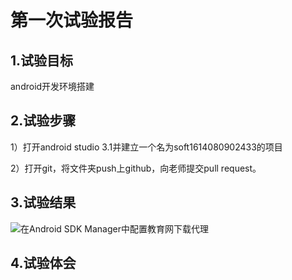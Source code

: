 # 第一次试验报告
 
 ## 1.试验目标
 android开发环境搭建
 
 ## 2.试验步骤
 1）打开android studio 3.1并建立一个名为soft1614080902433的项目
 
 2）打开git，将文件夹push上github，向老师提交pull request。
 
 ## 3.试验结果
 ![在Android SDK Manager中配置教育网下载代理](https://raw.githubusercontent.com/Beginner-hww/android-labs-2018/master/soft1613071002123/1613071002123.PNG "配置教育网下载代理")
 
 ## 4.试验体会
